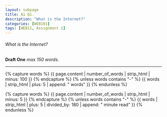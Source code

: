 ```yaml
---
layout: subpage
title: A1 Q1.
description: "What is the Internet?"
categories: [WEB101]
tags: [WEB11, Assignment 1]
---
```


###### What is the Internet?

**Draft One** *max 150 words*.


---

{% capture words %}
  {{ page.content | number_of_words | strip_html | minus: 100 }}
{% endcapture %}
{% unless words contains "-" %}
  {{ words | strip_html | plus: 5 | append: " words" }}
{% endunless %}

{% capture words %}
  {{ page.content | number_of_words | strip_html | minus: 5 }}
{% endcapture %}
{% unless words contains "-" %}
  {{ words | strip_html | plus: 5 | divided_by: 180 | append: " minute read" }}
{% endunless %}
